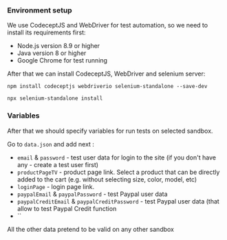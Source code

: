 ### Environment setup

We use CodeceptJS and WebDriver for test automation, so we need to install its requirements first: 

- Node.js version 8.9 or higher
- Java version 8 or higher
- Google Chrome for test running

After that we can install CodeceptJS, WebDriver and selenium server:
```
npm install codeceptjs webdriverio selenium-standalone --save-dev
```
```
npx selenium-standalone install
```

### Variables

After that we should specify variables for run tests on selected sandbox. 

Go to `data.json` and add next :

- `email` & `password` - test user data for login to the site (if you don't have any - create a test user first)
- `productPageTV` - product page link. Select a product that can be directly added to the cart (e.g. without selecting size, color, model, etc)
- `loginPage` - login page link.
- `paypalEmail` & `paypalPassword` - test Paypal user data
- `paypalCreditEmail` & `paypalCreditPassword` - test Paypal user data (that allow to test Paypal Credit function
- ``

All the other data pretend to be valid on any other sandbox
